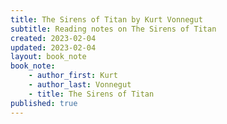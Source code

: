 ```yaml
---
title: The Sirens of Titan by Kurt Vonnegut
subtitle: Reading notes on The Sirens of Titan
created: 2023-02-04
updated: 2023-02-04
layout: book_note
book_note:
    - author_first: Kurt
    - author_last: Vonnegut
    - title: The Sirens of Titan
published: true
---
```

